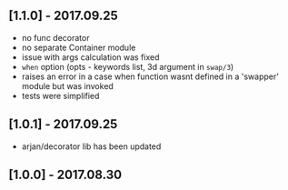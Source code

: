 ## [1.1.0] - 2017.09.25

- no func decorator
- no separate Container module
- issue with args calculation was fixed
- `when` option (opts - keywords list, 3d argument in `swap/3`)
- raises an error in a case when function wasnt defined in a 'swapper' module but was invoked
- tests were simplified

## [1.0.1] - 2017.09.25

- arjan/decorator lib has been updated

## [1.0.0] - 2017.08.30
